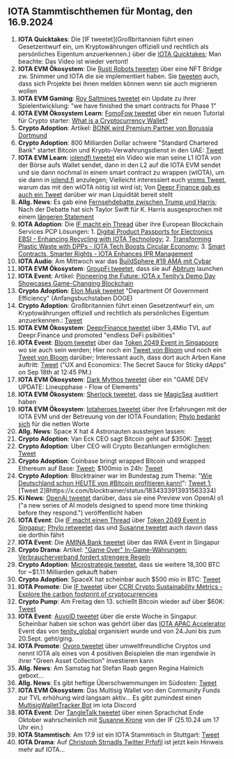 ## IOTA Stammtischthemen für Montag, den 16.9.2024

1. **IOTA Quicktakes**: Die [IF tweetet](Großbritannien führt einen Gesetzentwurf ein, um Kryptowährungen offiziell und rechtlich als persönliches Eigentum anzuerkennen.) über die [IOTA Quicktakes](); Man beachte: Das Video ist wieder vertont!
2. **IOTA EVM Ökosystem**: Die [Rusti Robots tweeten](https://x.com/RustyRobotCC/status/1833370866132152799) über eine NFT Bridge zw. Shimmer und IOTA die sie implementiert haben. Sie [tweeten](https://x.com/RustyRobotCC/status/1833371220445970458) auch, dass sich Projekte bei ihnen melden können wenn sie auch migrieren wollen
3. **IOTA EVM Gaming**: [Roy Saltmines tweetet](https://x.com/SaltminesRoy/status/1833386151220269481) ein Update zu ihrer Spielentwicklung: "we have finished the smart contracts for Phase 1"
4. **IOTA EVM Ökosystem Learn**: [FomoFow tweetet](https://x.com/FOMO_Fox/status/1833475515564376274) über ein neuen Tutorial für Crypto starter: [What is a Cryptocurrency Wallet?](https://fomofox.info/education/understanding-cryptocurrency-wallets/)
5. **Crypto Adoption**: Artikel: [BONK wird Premium Partner von Borussia Dortmund](https://www.btc-echo.de/schlagzeilen/dortmund-im-memecoin-fieber-bonk-wird-partner-des-bvb-191536/)
6. **Crypto Adoption**: 800 Milliarden Dollar schwere "Standard Chartered Bank" startet Bitcoin und Krypto-Verwahrungsdienst in den UAE: [Tweet](https://x.com/BitcoinMagazine/status/1833609345868661125)
7. **IOTA EVM Learn**: [iolendfi tweetet](https://x.com/iolendfi/status/1833601066660679682) ein Video wie man seine L1 IOTA von der Börse aufs Wallet sendet, dann in den L2 auf die IOTA EVM sendet und sie dann nochmal in einem smart contract zu wrappen (wIOTA), um sie dann in [iolend.fi](https://www.iolend.fi/markets) anzulegen; Vielleicht interessiert euch [vroms Tweet](https://x.com/Vrom14286662/status/1833623671992201587), warum das mit den wIOTA nötig ist wird ist; Von [Deepr Finance gab es auch ein Tweet](https://x.com/DeeprFinance/status/1833866633527300423) darüber wir man Liquidität bereit stellt
8. **Allg. News**: Es gab eine [Fernsehdebatte zwischen Trump und Harris](); Nach der Debatte hat sich Taylor Swift für K. Harris ausgesprochen mit einem [längeren Statement](https://x.com/wallstreetbets/status/1833705234457071725)
9. **IOTA Adoption**: Die [IF macht ein Thread](https://x.com/iota/status/1833837901215338601) über ihre European Blockchain Services PCP Lösungen: 1. [Digital Product Passports for Electronics EBSI - Enhancing Recycling with IOTA Technology](https://blog.iota.org/dpp-for-electronics-iota/); 2. [Transforming Plastic Waste with DPPs - IOTA Tech Boosts Circular Economy](https://blog.iota.org/dpp-plastics-iota/); 3. [Smart Contracts, Smarter Rights - IOTA Enhances IPR Management](https://blog.iota.org/ipr-management-iota/)
10. **IOTA Audio**: Am Mittwoch war das [BuildSphere #19 AMA mit Cybar](https://x.com/iota/status/1833868098887147868)
11. **IOTA EVM Ökosystem**:  [GroupFi tweetet](https://x.com/groupfi_ai/status/1833855714038563194), dass sie auf [Abitrum](https://x.com/arbitrum) launchen
12. **IOTA Event**: Artikel: [Pioneering the Future: IOTA x Tenity’s Demo Day Showcases Game-Changing Blockchain](https://cryptonewsfocus.com/pioneering-the-future-iota-x-tenitys-demo-day-showcases-game-changing-blockchain-projects/)
13. **Crypto Adoption**: [Elon Musk tweetet](https://x.com/elonmusk/status/1834104386303520822) "Department Of Government Efficiency" (Anfangsbuchstaben DOGE)
14. **Crypto Adoption**: Großbritannien führt einen Gesetzentwurf ein, um Kryptowährungen offiziell und rechtlich als persönliches Eigentum anzuerkennen.: [Tweet](https://x.com/wallstreetbets/status/1833907716047430010)
15. **IOTA EVM Ökosystem**: [DeeprFinance tweetet](https://x.com/DeeprFinance/status/1833889041386811421) über 3,4Mio TVL auf Deepr.Finance und promoted "endless DeFi psibilities"
16. **IOTA Event**: [Bloom tweetet](https://x.com/bloomwalletio/status/1833923149416513766) über das [Token 2049 Event in Singapoore](https://x.com/token2049) wo sie auch sein werden; Hier noch ein [Tweet von Bloom](https://x.com/bloomwalletio/status/1834217867220582866) und noch ein [Tweet von Bloom](https://x.com/bloomwalletio/status/1834564634206224876) darüber; Interessant auch, dass dort auch Arben Kane auftritt: [Tweet](https://x.com/token2049/status/1834192956389216585) ("UX and Economics: The Secret Sauce for Sticky dApps” on Sep 18th at 12:45 PM.)
17. **IOTA EVM Ökosystem**: [Dark Mythos tweetet](https://x.com/DarkMythosIOTA/status/1834128987083120953) über ein "GAME DEV UPDATE: Lineupphase - Flow of Elements"
18. **IOTA EVM Ökosystem**: [Sherlock tweetet](https://x.com/sherlockdefi/status/1833933718303498683), dass sie [MagicSea](https://x.com/MagicSeaDEX) auditiert haben
19. **IOTA EVM Ökosystem**: [Iotaheroes tweetet](https://x.com/IotaHeroes/status/1834173956116390318) über ihre Erfahrungen mit der IOTA EVM und der Betreuung von der IOTA Foundation; [Phylo bedankt sich](https://x.com/PhyloIota/status/1834176113754751160) für die netten Worte
20. **Allg. News**: Space X hat 4 Astronauten aussteigen lassen:
21. **Crypto Adoption**: Van Eck CEO sagt Bitcoin geht auf $350K: [Tweet](https://x.com/Vivek4real_/status/1834345582388744418)
22. **Crypto Adoption**: Uber CEO will Crypto Bezahlungen ermöglichen: [Tweet](https://x.com/bitcoinlfgo/status/1834159097559580853)
23. **Crypto Adoption**: Coinbase bringt wrapped Bitcoin und wrapped Ethereum auf Base: [Tweet](https://x.com/bitcoinlfgo/status/1834215693736165816); $100mio in 24h: [Tweet](https://x.com/tomwanhh/status/1834332049379049926)
24. **Crypto Adoption**: Blocktrainer war im Bundestag zum Thema: "[Wie Deutschland schon HEUTE von #Bitcoin profitieren kann!](https://www.blocktrainer.de/blog/wie-deutschland-heute-schon-von-bitcoin-profitieren-kann)": [Tweet 1](https://x.com/blocktrainer/status/1834286610676154484); [Tweet 2]8https://x.com/blocktrainer/status/1834333913931563334)
25. **Ki News**: [OpenAi tweetet](https://x.com/OpenAI/status/1834278217626317026) darüber, dass sie eine Preview von OpenAI o1 ("a new series of AI models designed to spend more time thinking before they respond.") veröffentlicht haben
26. **IOTA Event**: Die [IF macht einen Thread](https://x.com/iota/status/1834532483028636097) über [Token 2049 Event in Singapur](https://x.com/token2049); [Phylo retweetet](https://x.com/PhyloIota/status/1834544140199313778) das und [Susanne tweetet](https://x.com/SusanneKrone/status/1834624465541468661) auch davon dass sie dorthin fährt
27. **IOTA Event**: Die [AMINA Bank tweetet](https://x.com/AMINABankGlobal/status/1834560450337386851) über das RWA Event in Singapur
28. **Crypto Drama**: Artikel: ["Game Over" In-Game-Währungen: Verbraucherverband fordert strengere Regeln](https://www.btc-echo.de/schlagzeilen/in-game-waehrungen-verbraucherverband-fordert-strengere-regeln-191709/)
29. **Crypto Adoption**: [Microstrategie tweetet](https://x.com/saylor/status/1834564555944481227), dass sie weitere 18,300 BTC for ~$1.11 Milliarden gekauft haben
30. **Crypto Adoption**: SpaceX hat scheinbar auch $500 mio in BTC: [Tweet](https://x.com/Vivek4real_/status/1834869969584054348)
31. **IOTA Promote**: Die [IF tweetet](https://x.com/iota/status/1834592873389449518) über [CCRI Crypto Sustainability Metrics - Explore the carbon footprint of cryptocurrencies](https://indices.carbon-ratings.com/)
32. **Crypto Pump**: Am Freitag den 13. schießt Bitcoin wieder auf über $60K: [Tweet](https://x.com/hoss_crypto/status/1834697754712719684)
33. **IOTA Event**: [AuvoID tweetet](https://x.com/AuvoDigital/status/1835210481579217073) über die erste Woche in Singapur. Scheinbar haben sie schon was gehört über das [IOTA APAC Accelerator](https://www.tenity.com/programs/iota-apac-accelerator) Event das von [tenity_global](https://twitter.com/tenity_global) organisiert wurde und von 24.Juni bis zum 20.Sept. geht/ging.
34. **IOTA Promote**: [Ovoro tweetet](https://x.com/AppOvoro/status/1834532485025210427) über umweltfreundliche Cryptos und nennt IOTA als eines von 4 positiven Beispielen die man irgendwie in ihrer "Green Asset Collection" investieren kann
35. **Allg. News**: Am Samstag hat Stefan Raab gegen Regina Halmich geboxt...
36. **Allg. News**: Es gibt heftige Überschwemmungen im Südosten: [Tweet](https://x.com/NurderK/status/1835227703303172113)
37. **IOTA EVM Ökosystem**: Das Multisig Wallet von den Community Funds zur TVL erhöhung wird langsam aktiv... Es gibt zumindest einen [MultisigWalletTracker Bot](https://discord.com/channels/397872799483428865/1284022214420729856/1284060362995666994) im iota Discord
38. **IOTA Event**: Der [TangleTalk tweetet](https://x.com/tangle_talk/status/1835253045069750646) über einen Sprachchat Ende Oktober wahrscheinlich mit [Susanne Krone](https://twitter.com/SusanneKrone) von der IF (25.10.24 um 17 Uhr ein.)
39. **IOTA Stammtisch**: Am 17.9 ist ein IOTA Stammtisch in Stuttgart: [Tweet](https://x.com/tangle_talk/status/1835326909850304707)
40. **IOTA Drama**: Auf [Christoph Strnadls Twitter Prfofil](https://twitter.com/archimate) ist jetzt kein Hinweis mehr auf IOTA...
